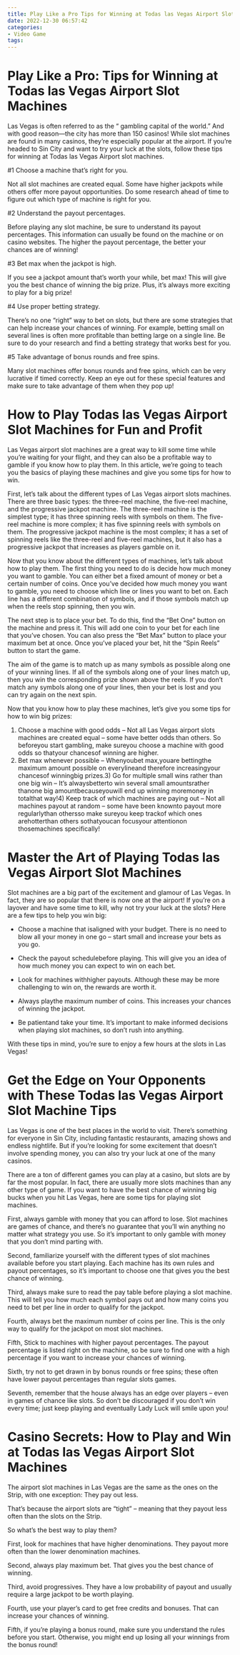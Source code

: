 ```yaml
---
title: Play Like a Pro Tips for Winning at Todas las Vegas Airport Slot Machines
date: 2022-12-30 06:57:42
categories:
- Video Game
tags:
---
```



#  Play Like a Pro: Tips for Winning at Todas las Vegas Airport Slot Machines

Las Vegas is often referred to as the “ gambling capital of the world.” And with good reason—the city has more than 150 casinos! While slot machines are found in many casinos, they’re especially popular at the airport. If you’re headed to Sin City and want to try your luck at the slots, follow these tips for winning at Todas las Vegas Airport slot machines.

#1 Choose a machine that’s right for you.

Not all slot machines are created equal. Some have higher jackpots while others offer more payout opportunities. Do some research ahead of time to figure out which type of machine is right for you.

#2 Understand the payout percentages.

Before playing any slot machine, be sure to understand its payout percentages. This information can usually be found on the machine or on casino websites. The higher the payout percentage, the better your chances are of winning!

#3 Bet max when the jackpot is high.

If you see a jackpot amount that’s worth your while, bet max! This will give you the best chance of winning the big prize. Plus, it’s always more exciting to play for a big prize!

#4 Use proper betting strategy.

There’s no one “right” way to bet on slots, but there are some strategies that can help increase your chances of winning. For example, betting small on several lines is often more profitable than betting large on a single line. Be sure to do your research and find a betting strategy that works best for you.

#5 Take advantage of bonus rounds and free spins.

Many slot machines offer bonus rounds and free spins, which can be very lucrative if timed correctly. Keep an eye out for these special features and make sure to take advantage of them when they pop up!

#  How to Play Todas las Vegas Airport Slot Machines for Fun and Profit

Las Vegas airport slot machines are a great way to kill some time while you’re waiting for your flight, and they can also be a profitable way to gamble if you know how to play them. In this article, we’re going to teach you the basics of playing these machines and give you some tips for how to win.

First, let’s talk about the different types of Las Vegas airport slots machines. There are three basic types: the three-reel machine, the five-reel machine, and the progressive jackpot machine. The three-reel machine is the simplest type; it has three spinning reels with symbols on them. The five-reel machine is more complex; it has five spinning reels with symbols on them. The progressive jackpot machine is the most complex; it has a set of spinning reels like the three-reel and five-reel machines, but it also has a progressive jackpot that increases as players gamble on it.

Now that you know about the different types of machines, let’s talk about how to play them. The first thing you need to do is decide how much money you want to gamble. You can either bet a fixed amount of money or bet a certain number of coins. Once you’ve decided how much money you want to gamble, you need to choose which line or lines you want to bet on. Each line has a different combination of symbols, and if those symbols match up when the reels stop spinning, then you win.

The next step is to place your bet. To do this, find the “Bet One” button on the machine and press it. This will add one coin to your bet for each line that you’ve chosen. You can also press the “Bet Max” button to place your maximum bet at once. Once you’ve placed your bet, hit the “Spin Reels” button to start the game.

The aim of the game is to match up as many symbols as possible along one of your winning lines. If all of the symbols along one of your lines match up, then you win the corresponding prize shown above the reels. If you don’t match any symbols along one of your lines, then your bet is lost and you can try again on the next spin.

Now that you know how to play these machines, let’s give you some tips for how to win big prizes:

1) Choose a machine with good odds – Not all Las Vegas airport slots machines are created equal – some have better odds than others. So beforeyou start gambling, make sureyou choose a machine with good odds so thatyour chancesof winning are higher.
2) Bet max whenever possible – Whenyoubet max,youare bettingthe maximum amount possible on everylineand therefore increasingyour chancesof winningbig prizes.3) Go for multiple small wins rather than one big win – It’s alwaysbetterto win several small amountsrather thanone big amountbecauseyouwill end up winning moremoney in totalthat way!4) Keep track of which machines are paying out – Not all machines payout at random – some have been knownto payout more regularlythan othersso make sureyou keep trackof which ones arehotterthan others sothatyoucan focusyour attentionon thosemachines specifically!

#  Master the Art of Playing Todas las Vegas Airport Slot Machines

Slot machines are a big part of the excitement and glamour of Las Vegas. In fact, they are so popular that there is now one at the airport! If you’re on a layover and have some time to kill, why not try your luck at the slots? Here are a few tips to help you win big:

* Choose a machine that isaligned with your budget. There is no need to blow all your money in one go – start small and increase your bets as you go.

* Check the payout schedulebefore playing. This will give you an idea of how much money you can expect to win on each bet.

* Look for machines withhigher payouts. Although these may be more challenging to win on, the rewards are worth it.

* Always playthe maximum number of coins. This increases your chances of winning the jackpot.

* Be patientand take your time. It’s important to make informed decisions when playing slot machines, so don’t rush into anything.

With these tips in mind, you’re sure to enjoy a few hours at the slots in Las Vegas!

#  Get the Edge on Your Opponents with These Todas las Vegas Airport Slot Machine Tips

Las Vegas is one of the best places in the world to visit. There’s something for everyone in Sin City, including fantastic restaurants, amazing shows and endless nightlife. But if you’re looking for some excitement that doesn’t involve spending money, you can also try your luck at one of the many casinos.

There are a ton of different games you can play at a casino, but slots are by far the most popular. In fact, there are usually more slots machines than any other type of game. If you want to have the best chance of winning big bucks when you hit Las Vegas, here are some tips for playing slot machines.

First, always gamble with money that you can afford to lose. Slot machines are games of chance, and there’s no guarantee that you’ll win anything no matter what strategy you use. So it’s important to only gamble with money that you don’t mind parting with.

Second, familiarize yourself with the different types of slot machines available before you start playing. Each machine has its own rules and payout percentages, so it’s important to choose one that gives you the best chance of winning.

Third, always make sure to read the pay table before playing a slot machine. This will tell you how much each symbol pays out and how many coins you need to bet per line in order to qualify for the jackpot.

Fourth, always bet the maximum number of coins per line. This is the only way to qualify for the jackpot on most slot machines.

Fifth, Stick to machines with higher payout percentages. The payout percentage is listed right on the machine, so be sure to find one with a high percentage if you want to increase your chances of winning.

Sixth, try not to get drawn in by bonus rounds or free spins; these often have lower payout percentages than regular slots games.

Seventh, remember that the house always has an edge over players – even in games of chance like slots. So don’t be discouraged if you don’t win every time; just keep playing and eventually Lady Luck will smile upon you!

#  Casino Secrets: How to Play and Win at Todas las Vegas Airport Slot Machines

The airport slot machines in Las Vegas are the same as the ones on the Strip, with one exception: They pay out less.

That’s because the airport slots are “tight” – meaning that they payout less often than the slots on the Strip.

So what’s the best way to play them?

First, look for machines that have higher denominations. They payout more often than the lower denomination machines.

Second, always play maximum bet. That gives you the best chance of winning.

Third, avoid progressives. They have a low probability of payout and usually require a large jackpot to be worth playing.

Fourth, use your player’s card to get free credits and bonuses. That can increase your chances of winning.

Fifth, if you’re playing a bonus round, make sure you understand the rules before you start. Otherwise, you might end up losing all your winnings from the bonus round!